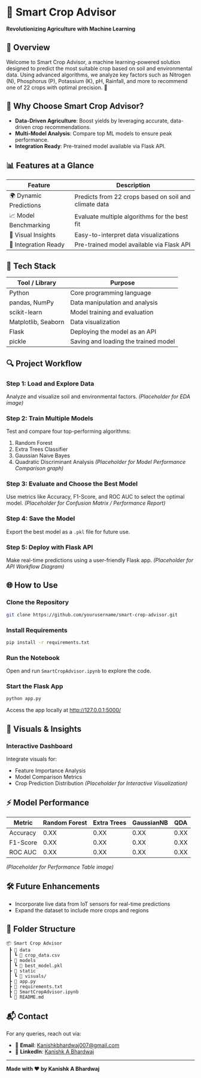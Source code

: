 # 🌾 Smart Crop Advisor

**Revolutionizing Agriculture with Machine Learning**

## 🚀 Overview

Welcome to Smart Crop Advisor, a machine learning-powered solution designed to predict the most suitable crop based on soil and environmental data. Using advanced algorithms, we analyze key factors such as Nitrogen (N), Phosphorus (P), Potassium (K), pH, Rainfall, and more to recommend one of 22 crops with optimal precision. 🌱

## 🔮 Why Choose Smart Crop Advisor?

- **Data-Driven Agriculture**: Boost yields by leveraging accurate, data-driven crop recommendations.
- **Multi-Model Analysis**: Compare top ML models to ensure peak performance.
- **Integration Ready**: Pre-trained model available via Flask API.

## 📊 Features at a Glance

| Feature | Description |
|---------|-------------|
| 🌍 Dynamic Predictions | Predicts from 22 crops based on soil and climate data |
| 📈 Model Benchmarking | Evaluate multiple algorithms for the best fit |
| 🎨 Visual Insights | Easy-to-interpret data visualizations |
| 💾 Integration Ready | Pre-trained model available via Flask API |

## 🧠 Tech Stack

| Tool / Library | Purpose |
|---------------|---------|
| Python | Core programming language |
| pandas, NumPy | Data manipulation and analysis |
| scikit-learn | Model training and evaluation |
| Matplotlib, Seaborn | Data visualization |
| Flask | Deploying the model as an API |
| pickle | Saving and loading the trained model |

## 🔍 Project Workflow

### Step 1: Load and Explore Data
Analyze and visualize soil and environmental factors.
*(Placeholder for EDA image)*

### Step 2: Train Multiple Models
Test and compare four top-performing algorithms:
1. Random Forest
2. Extra Trees Classifier
3. Gaussian Naive Bayes
4. Quadratic Discriminant Analysis
*(Placeholder for Model Performance Comparison graph)*

### Step 3: Evaluate and Choose the Best Model
Use metrics like Accuracy, F1-Score, and ROC AUC to select the optimal model.
*(Placeholder for Confusion Matrix / Performance Report)*

### Step 4: Save the Model
Export the best model as a `.pkl` file for future use.

### Step 5: Deploy with Flask API
Make real-time predictions using a user-friendly Flask app.
*(Placeholder for API Workflow Diagram)*

## 🌐 How to Use

### Clone the Repository
```bash
git clone https://github.com/yourusername/smart-crop-advisor.git
```

### Install Requirements
```bash
pip install -r requirements.txt
```

### Run the Notebook
Open and run `SmartCropAdvisor.ipynb` to explore the code.

### Start the Flask App
```bash
python app.py
```
Access the app locally at http://127.0.0.1:5000/

## 🎨 Visuals & Insights

### Interactive Dashboard
Integrate visuals for:
- Feature Importance Analysis
- Model Comparison Metrics
- Crop Prediction Distribution
*(Placeholder for Interactive Visualization)*

## ⚡ Model Performance

| Metric | Random Forest | Extra Trees | GaussianNB | QDA |
|--------|--------------|-------------|------------|-----|
| Accuracy | 0.XX | 0.XX | 0.XX | 0.XX |
| F1-Score | 0.XX | 0.XX | 0.XX | 0.XX |
| ROC AUC | 0.XX | 0.XX | 0.XX | 0.XX |
*(Placeholder for Performance Table image)*

## 🛠 Future Enhancements

- Incorporate live data from IoT sensors for real-time predictions
- Expand the dataset to include more crops and regions

## 📂 Folder Structure

```
📦 Smart Crop Advisor
 ┣ 📂 data
 ┃ ┗ 📄 crop_data.csv
 ┣ 📂 models
 ┃ ┗ 📄 best_model.pkl
 ┣ 📂 static
 ┃ ┗ 📄 visuals/
 ┣ 📄 app.py
 ┣ 📄 requirements.txt
 ┣ 📄 SmartCropAdvisor.ipynb
 ┗ 📄 README.md
```

## 📬 Contact

For any queries, reach out via:
- 📧 **Email**: [Kanishkbhardwaj007@gmail.com](mailto:Kanishkbhardwaj007@gmail.com)
- 🔗 **LinkedIn**: [Kanishk A Bhardwaj](https://www.linkedin.com/in/kanishk-a-bhardwaj/)

---

**Made with ❤️ by Kanishk A Bhardwaj**

